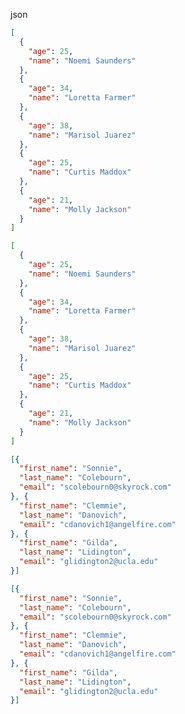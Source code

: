json

<!-- add-file: ./json1.json -->
``` json
[
  {
    "age": 25,
    "name": "Noemi Saunders"
  },
  {
    "age": 34,
    "name": "Loretta Farmer"
  },
  {
    "age": 38,
    "name": "Marisol Juarez"
  },
  {
    "age": 25,
    "name": "Curtis Maddox"
  },
  {
    "age": 21,
    "name": "Molly Jackson"
  }
]
```

``` json
[
  {
    "age": 25,
    "name": "Noemi Saunders"
  },
  {
    "age": 34,
    "name": "Loretta Farmer"
  },
  {
    "age": 38,
    "name": "Marisol Juarez"
  },
  {
    "age": 25,
    "name": "Curtis Maddox"
  },
  {
    "age": 21,
    "name": "Molly Jackson"
  }
]
```

<!-- add-web: https://raw.githubusercontent.com/NWylynko/markdown-add-files/master/examples/json2.json -->
``` json
[{
  "first_name": "Sonnie",
  "last_name": "Colebourn",
  "email": "scolebourn0@skyrock.com"
}, {
  "first_name": "Clemmie",
  "last_name": "Danovich",
  "email": "cdanovich1@angelfire.com"
}, {
  "first_name": "Gilda",
  "last_name": "Lidington",
  "email": "glidington2@ucla.edu"
}]
```

``` json
[{
  "first_name": "Sonnie",
  "last_name": "Colebourn",
  "email": "scolebourn0@skyrock.com"
}, {
  "first_name": "Clemmie",
  "last_name": "Danovich",
  "email": "cdanovich1@angelfire.com"
}, {
  "first_name": "Gilda",
  "last_name": "Lidington",
  "email": "glidington2@ucla.edu"
}]
```

